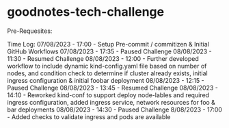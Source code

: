 # goodnotes-tech-challenge


Pre-Requesites:

Time Log:
07/08/2023 - 17:00 - Setup Pre-commit / commitizen & Initial GitHub Workflows
07/08/2023 - 17:35 - Paused Challenge
08/08/2023 - 11:30 - Resumed Challenge
08/08/2023 - 12:00 - Further developed workflow to include dynamic kind-config.yaml file based on number of nodes, and condition check to determine if cluster already exists, initial ingress configuration & initial foobar deployment
08/08/2023 - 12:15 - Paused Challenge
08/08/2023 - 13:45 - Resumed Challenge
08/08/2023 - 14:10 - Reworked kind-conf to support deploy node-lables and required ingress configuration, added ingress service, network resources for foo & bar deployments
08/08/2023 - 14:30 - Paused Challenge
8/08/2023 -  17:00 - Added checks to validate ingress and pods are available
